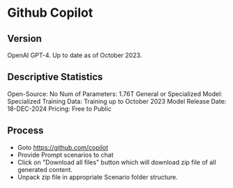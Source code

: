 # Github Copilot

## Version
OpenAI GPT-4. Up to date as of October 2023.

## Descriptive Statistics
  Open-Source: No
  Num of Parameters: 1.76T 
  General or Specialized Model: Specialized
  Training Data: Training up to October 2023
  Model Release Date: 18-DEC-2024
  Pricing: Free to Public

## Process
* Goto https://github.com/copilot  
* Provide Prompt scenarios to chat  
* Click on "Download all files" button which will download zip file of all generated content.  
* Unpack zip file in appropriate Scenario folder structure.  